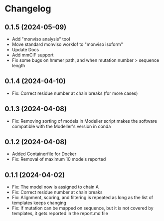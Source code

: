 Changelog
=========
0.1.5 (2024-05-09)
-----------------
- Add "monviso analysis" tool
- Move standard monviso worklof to "monviso isoform"
- Update Docs
- Add mmCIF support
- Fix some bugs on hmmer path, and when mutation number > sequence length

0.1.4 (2024-04-10)
-----------------
- Fix: Correct residue number at chain breaks (for more cases)

0.1.3 (2024-04-08)
-----------------
- Fix: Removing sorting of models in Modeller script
  makes the software compatible with the Modeller's
  version in conda

0.1.2 (2024-04-08)
-----------------
- Added Containerfile for Docker
- Fix: Removal of maximum 10 models reported


0.1.1 (2024-04-02)
------------------
- Fix: The model now is assigned to chain A
- Fix: Correct residue number at chain breaks
- Fix: Alignment, scoring, and filtering is repeated as long as
       the list of templates keeps changing
- Fix: If mutation can be mapped on sequence, but it is not
       covered by templates, it gets reported in the report.md file


